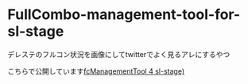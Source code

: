 # FullCombo-management-tool-for-sl-stage
デレステのフルコン状況を画像にしてtwitterでよく見るアレにするやつ

こちらで公開しています[fcManagementTool 4 sl-stage)](http://svr.aki-memo.net/FullCombo-management-tool-for-sl-stage/form.html) 

